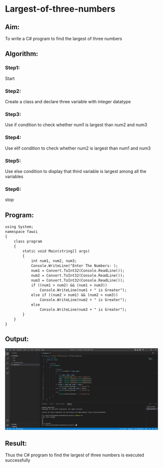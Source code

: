 # Largest-of-three-numbers
## Aim:
To write a C# program to find the largest of three numbers

## Algorithm:
### Step1: 
Start
### Step2:
Create a class and declare three variable with integer datatype
### Step3:
Use if condition to check whether num1 is largest than num2 and num3
### Step4:
Use elif condition to check whether num2 is largest than num1 and num3
### Step5:
Use else condition to display that third variable is largest among all the variables
### Step6:
stop

## Program:
```
using System;
namespace fawzi
{
    class program
    {
        static void Main(string[] args)
        {
            int num1, num2, num3;
            Console.WriteLine("Enter The Numbers: );
            num1 = Convert.ToInt32(Console.ReadLine());
            num2 = Convert.ToInt32(Console.ReadLine());
            num3 = Convert.ToInt32(Console.ReadLine());
            if ((num1 > num2) && (num1 > num3))
                Console.WriteLine(num1 + " is Greater");
            else if ((num2 > num1) && (num2 > num3))
                Console.WriteLine(num2 + " is Greater");
            else
                Console.WriteLine(num3 + " is Greater");
        }
    }
}
```
## Output:
![Output](output.png)

## Result:
Thus the C# program to find the largest of three numbers is executed successfully
